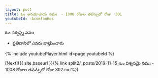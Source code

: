 ```yaml
---
layout: post
title: ఓం అనుకూలాయ నమః  - 1008 రోజుల తపస్సులో రోజు  301
youtubeId: -AcsmfbnHos
---
```

 
 
 ఓం సర్వస్మై నమః  
 
 -  ప్రతిదానిలో ఎవరు వ్యాపించారు 
 
  
 
  
 
 
 
 
 
 


{% include youtubePlayer.html id=page.youtubeId %}
 
[Next]({{ site.baseurl }}{% link  split2/_posts/2019-11-15-ఓం విశ్వసమై నమః  - 1008 రోజుల తపస్సులో రోజు  302.md%})
 
